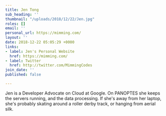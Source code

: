 ```yaml
---
title: Jen Tong
sub_heading: ''
thumbnail: "/uploads/2018/12/22/Jen.jpg"
roles: []
email: ''
personal_url: https://mimming.com/
layout: ''
date: 2018-12-22 05:05:29 +0000
links:
- label: Jen's Personal Website
  href: https://mimming.com/
- label: Twitter
  href: http://twitter.com/MimmingCodes
join_date: ''
published: false

---
```

Jen is a Developer Advocate on Cloud at Google. On PANOPTES she keeps the servers running, and the data processing. If she's away from her laptop, she's probably skating around a roller derby track, or hanging from aerial silk.
